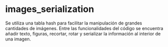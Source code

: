 # images_serialization
Se utiliza una tabla hash para facilitar la manipulación de grandes cantidades de imágenes. Entre las funcionalidades del código se encuentra añadir texto, figuras, recortar, rotar y serializar la información al interior de una imagen.
